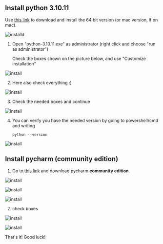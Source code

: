 ## Install python 3.10.11

Use [this link](https://www.python.org/downloads/release/python-31011/#:~:text=Windows%20installer%20(64%2Dbit)) to download and install the 64 bit version (or mac version, if on mac).

![installd](download_link.png)

1) Open "python-3.10.11.exe" as administrator (right click and choose "run as administrator")

    Check the boxes shown on the picture below, and use "Customize installation"

![install](py-install1.png)

2) Here also check everything :)

![install](py-install2.png)

3) Check the needed boxes and continue

![install](py-install3.png)

4) You can verify you have the needed version by going to powershell/cmd and writing 

    `python --version`

![install](py-install4.png)

## Install pycharm (community edition)
1) Go to [this link](https://www.jetbrains.com/pycharm/download/?section=windows) and download pycharm **community edition**.

![install](pycharm1.png)



![install](pycharm2.png)

![install](pycharm3.png)

2) check boxes

![install](pycharm4.png)

![install](pycharm5.png)

That's it! Good luck!